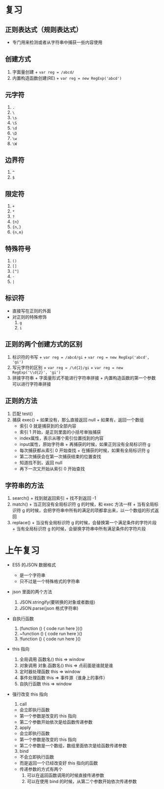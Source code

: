 # 复习

## 正则表达式（规则表达式）

- 专门用来检测或者从字符串中捕获一些内容使用

## 创建方式
  1. 字面量创建
    + `var reg = /abcd/`
  2. 内置构造函数创建(RE)
    + `var reg = new RegExp('abcd')`

## 元字符
  1. `.`
  2. `\`
  3. `\s`
  4. `\S`
  5. `\d`
  6. `\D`
  7. `\w`
  8. `\W`

## 边界符
  1. `^`
  2. `$`

## 限定符
  1. `+`
  2. `*`
  3. `?`
  4. `{n}`
  5. `{n,}`
  6. `{n,m}`

## 特殊符号
  1. `()`
  2. `[]`
  3. `[^]`
  4. `-`
  5. `|`

## 标识符
  - 直接写在正则的外面
  - 对正则的特殊修饰
    1. `g`
    2. `i`

## 正则的两个创建方式的区别
  1. 标识符的书写
    + `var reg = /abcd/gi`
    + `var reg = new RegExp('abcd', 'gi')`
  2. 写元字符的区别
    + `var reg = /\d{2}/gi`
    + `var reg = new RegExp('\\d{2}', 'gi')`
  3. 拼接字符串
    + 字面量形式不能进行字符串拼接
    + 内置构造函数的第一个参数可以进行字符串拼接

## 正则的方法
  1. 匹配 test()
  2. 捕获 exec()
    + 如果没有，那么直接返回 null
    + 如果有，返回一个数组
      + 索引 0 就是捕获到的全部内容
      + 索引 1 开始，是正则里面的小括号单独捕获
      + index属性，表示从哪个索引位置找到的内容
      + input属性，原始字符串
    + 再捕获的时候，如果正则没有全局标识符 g
      + 每次捕获都从索引 0 开始查找
    + 在捕获的时候，如果有全局标识符 g
      + 第二次捕获会在第一次捕获结束的位置查找
      + 知道找不到，返回 null
      + 再下一次又开始从索引 0 开始查找

## 字符串的方法
  1. search()
    + 找到就返回索引
    + 找不到返回 -1
  2. match()
    + 当正则没有全局标识符 g 的时候，和 exec 方法一样
    + 当有全局标识符 g 的时候，会把字符串中所有的满足的项都拿出来，以一个数组的形式返回
  3. replace()
    + 当没有全局标识符 g 的时候，会替换第一个满足条件的字符片段
    + 当有全局标识符 g 的时候，会替换字符串中所有满足条件的字符片段

# 上午复习

- ES5 的JSON 数据格式
  + 是一个字符串
  + 只不过是一个特殊格式的字符串

- json 里面的两个方法
  1. JSON.stringify(要转换的对象或者数组)
  2. JSON.parse(json 格式字符串)

- 自执行函数
  1. (function () { code run here })()
  2. ~function () { code run here }()
  3. !function () { code run here }()

- this 指向
  1. 全局调用 函数名()  this => window
  2. 对象调用 对象.函数名()  this => 点前面是谁就是谁
  3. 定时器处理函数  this => window
  4. 事件处理函数  this => 事件源（谁身上的事件）
  5. 自执行函数  this => window

- 强行改变 this 指向
  1. call
    + 会立即执行函数
    + 第一个参数是改变的 this 指向
    + 第二个参数开始依次是给函数传递参数
  2. apply
    + 会立即执行函数
    + 第一个参数是改变的 this 指向
    + 第二个参数是一个数组，数组里面依次是给函数传递参数
  3. bind
    + 不会立即执行函数
    + 而是返回一个已经改变好 this 指向的函数
    + 传递参数的方式有两个
      1. 可以在返回函数调用的时候直接传递参数
      2. 可以在使用 bind 的时候，从第二个参数开始依次传递参数

